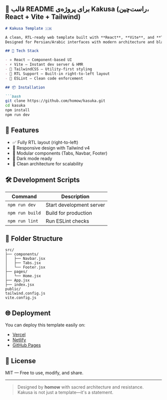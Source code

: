 ## 📝 قالب README برای پروژه‌ی Kakusa (راست‌چین، React + Vite + Tailwind)

```markdown
# Kakusa Template 🇮🇷

A clean, RTL-ready web template built with **React**, **Vite**, and **TailwindCSS**.  
Designed for Persian/Arabic interfaces with modern architecture and blazing-fast performance.

## 🚀 Tech Stack

- ⚛️ React — Component-based UI
- ⚡ Vite — Instant dev server & HMR
- 🎨 TailwindCSS — Utility-first styling
- 🔄 RTL Support — Built-in right-to-left layout
- 🧹 ESLint — Clean code enforcement

## 📦 Installation

```bash
git clone https://github.com/homow/kasuka.git
cd kasuka
npm install
npm run dev
```

## 🧱 Features

- ✅ Fully RTL layout (right-to-left)
- 🎯 Responsive design with Tailwind v4
- 🧩 Modular components (Tabs, Navbar, Footer)
- 🌙 Dark mode ready
- 🧠 Clean architecture for scalability

## 🛠 Development Scripts

| Command | Description |
|--------|-------------|
| `npm run dev` | Start development server |
| `npm run build` | Build for production |
| `npm run lint` | Run ESLint checks |

## 📁 Folder Structure

```
src/
├── components/
│   ├── Navbar.jsx
│   ├── Tabs.jsx
│   └── Footer.jsx
├── pages/
│   └── Home.jsx
├── App.jsx
├── index.jsx
public/
tailwind.config.js
vite.config.js
```

## 🌐 Deployment

You can deploy this template easily on:

- [Vercel](https://vercel.com)
- [Netlify](https://netlify.com)
- [GitHub Pages](https://pages.github.com)

## 📜 License

MIT — Free to use, modify, and share.

---

> Designed by **homow** with sacred architecture and resistance.  
> Kakusa is not just a template—it's a statement.
